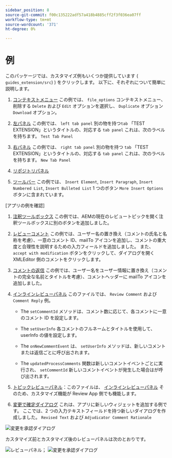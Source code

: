 ```yaml
---
sidebar_position: 8
source-git-commit: f00c135222adf57a418b4885cff2f3f036ea07ff
workflow-type: tm+mt
source-wordcount: '371'
ht-degree: 0%

---
```



# 例

このパッケージでは、カスタマイズ例もいくつか提供しています ( `guides_extension/src`) ) をクリックします。 以下に、それぞれについて簡単に説明します。

1. [コンテキストメニュー](./../../src/file_options.ts)
この例では、 `file_options` コンテキストメニュー、削除する `Delete` および `Edit` オプションを選択し、 `Duplicate` オプション `Download` オプション。

2. [左パネル](../../src/left_panel_container.ts)
この例では、 `left tab panel` 別の物を持つ`tab` 「TEST EXTENSION」というタイトルの、対応する `tab panel` これは、次のラベルを持ちます。 `Test Tab Panel`

3. [右パネル](../../src/right_panel_container.ts)
この例では、 `right tab panel` 別の物を持つ `tab` 「TEST EXTENSION」というタイトルの、対応する `tab panel` これは、次のラベルを持ちます。 `New Tab Panel`

4. [リポジトリパネル](../../src/repository_panel.ts)

5. [ツールバー](../../src/toolbar.ts)
この例では、 `Insert Element`, `Insert Paragraph`, `Insert Numbered List`, `Insert Bulleted List` 1 つのボタン `More Insert Options` ボタンに含まれています。

[アプリの例を確認]

1. [注釈ツールボックス](../../src/review_app_examples/annotation_extension.ts)
この例では、AEMの現在のレビュートピックを開く注釈ツールボックスに別のボタンを追加しました。

2. [レビューコメント](../../src/review_app_examples/review_comment.ts)
この例では、ユーザー名の置き換え（コメントの氏名と名称を考慮）、一意のコメント ID、mailTo アイコンを追加し、コメントの重大度と合理性を説明するための入力フィールドを追加しました。
また、 `accept with modification` ボタンをクリックして、ダイアログを開く XMLEditor 側のコメントをクリックします。

3. [コメントの返信](../../src/review_app_examples/comment_reply.ts)
この例では、ユーザー名をユーザー情報に置き換え（コメントの完全な名前とタイトルを考慮）、コメントヘッダーに mailTo アイコンを追加しました。

4. [インラインレビューパネル](../../src/review_app_examples/inline_review_panel.ts)
このファイルでは、 `Review Comment` および `Comment Reply` 例。
   - The `setCommentId` メソッドは、コメント数に応じて、各コメントに一意のコメント ID を設定します。

   - The `setUserInfo` 各コメントのフルネームとタイトルを使用して、userInfo の値を設定します。

   - The `onNewCommentEvent` は、 `setUserInfo` メソッドは、新しいコメントまたは返信ごとに呼び出されます。

   - The `updatedProcessComments` 関数は新しいコメントイベントごとに実行され、 `setCommentId` 新しいコメントイベントが発生した場合はが呼び出されます。

5. [トピックレビューパネル](../../src/review_app_examples/topic_reviews.ts)：このファイルは、 [インラインレビューパネル](../../src/review_app_examples/inline_review_panel.ts) そのため、カスタマイズ機能が Review App 側でも機能します。

6. [変更で確定ダイアログ](../../src/review_app_examples/accept_with_modification_dialog.ts)
これは、アプリに新しいウィジェットを追加する例です。 ここでは、2 つの入力テキストフィールドを持つ新しいダイアログを作成しました。 `Revised Text` および `Adjudicator Comment Rationale`

![変更を承認ダイアログ](./imgs/accept_with_modification_dialogue.png)

カスタマイズ前とカスタマイズ後のレビューパネルは次のとおりです。

![レビューパネル；](./imgs/review_panel.png)
![変更を承認ダイアログ](./imgs/customised_review_panel.png)
